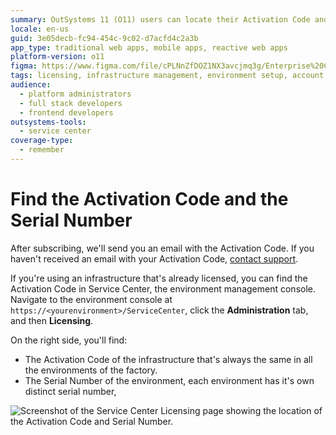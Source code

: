 ```yaml
---
summary: OutSystems 11 (O11) users can locate their Activation Code and Serial Number via email or through the Service Center's Licensing section.
locale: en-us
guid: 3e05decb-fc94-454c-9c02-d7acfd4c2a3b
app_type: traditional web apps, mobile apps, reactive web apps
platform-version: o11
figma: https://www.figma.com/file/cPLNnZfDOZ1NX3avcjmq3g/Enterprise%20Customers?node-id=603:867
tags: licensing, infrastructure management, environment setup, account management, enterprise software
audience:
  - platform administrators
  - full stack developers
  - frontend developers
outsystems-tools:
  - service center
coverage-type:
  - remember
---
```


# Find the Activation Code and the Serial Number

After subscribing, we'll send you an email with the Activation Code. If you haven't received an email with your Activation Code, [contact support](https://success.outsystems.com/Support/Enterprise_Customers/OutSystems_Support/01_Contact_OutSystems_technical_support).

If you're using an infrastructure that's already licensed, you can find the Activation Code in Service Center, the environment management console. Navigate to the environment console at `https://<yourenvironment>/ServiceCenter`, click the **Administration** tab, and then **Licensing**.

On the right side, you'll find:

* The Activation Code of the infrastructure that's always the same in all the environments of the factory.
* The Serial Number of the environment, each environment has it's own distinct serial number,

![Screenshot of the Service Center Licensing page showing the location of the Activation Code and Serial Number.](images/find-activation-code.png "Service Center Licensing Screen")
